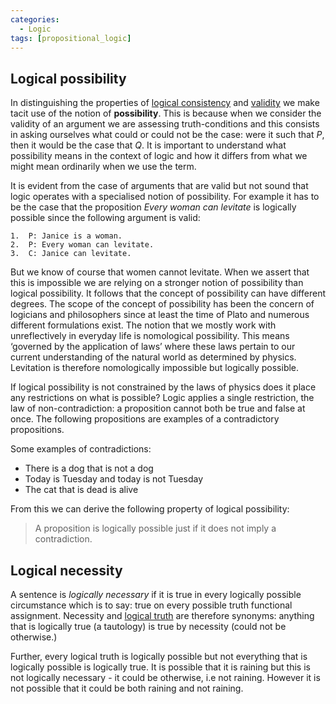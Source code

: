 ```yaml
---
categories:
  - Logic 
tags: [propositional_logic]
---
```

## Logical possibility

In distinguishing the properties of [logical consistency](Consistency.md) and [validity](Validity%20and%20entailment.md#validity) we make tacit use of the notion of **possibility**. This is because when we consider the validity of an argument we are assessing truth-conditions and this consists in asking ourselves what could or could not be the case: were it such that *P*, then it would be the case that *Q*. It is important to understand what possibility means in the context of logic and how it differs from what we might mean ordinarily when we use the term.

It is evident from the case of arguments that are valid but not sound that logic operates with a specialised notion of possibility. For example it has to be the case that the proposition *Every woman can levitate* is logically possible since the following argument is valid:

````
1.  P: Janice is a woman.
2.  P: Every woman can levitate.
3.  C: Janice can levitate.
````

But we know of course that women cannot levitate. When we assert that this is impossible we are relying on a stronger notion of possibility than logical possibility. It follows that the concept of possibility can have different degrees. The scope of the concept of possibility has been the concern of logicians and philosophers since at least the time of Plato and numerous different formulations exist. The notion that we mostly work with unreflectively in everyday life is nomological possibility. This means ‘governed by the application of laws’ where these laws pertain to our current understanding of the natural world as determined by physics. Levitation is therefore nomologically impossible but logically possible.

If logical possibility is not constrained by the laws of physics does it place any restrictions on what is possible? Logic applies a single restriction, the law of non-contradiction: a proposition cannot both be true and false at once. The following propositions are examples of a contradictory propositions.

Some examples of contradictions:

* There is a dog that is not a dog
* Today is Tuesday and today is not Tuesday
* The cat that is dead is alive

From this we can derive the following property of logical possibility:

 > 
 > A proposition is logically possible just if it does not imply a contradiction.

## Logical necessity

A sentence is *logically necessary* if it is true in every logically possible circumstance which is to say: true on every possible truth functional assignment. Necessity and [ logical truth](Logical%20truth%20and%20falsity.md#logical-truth) are therefore synonyms: anything that is logically true (a tautology) is true by necessity (could not be otherwise.)

Further, every logical truth is logically possible but not everything that is logically possible is logically true. It is possible that it is raining but this is not logically necessary - it could be otherwise, i.e not raining. However it is not possible that it could be both raining and not raining.
